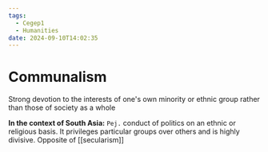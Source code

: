 ```yaml
---
tags:
  - Cegep1
  - Humanities
date: 2024-09-10T14:02:35
---
```


# Communalism

Strong devotion to the interests of one's own minority or ethnic group rather than those of society as a whole

**In the context of South Asia:**
`Pej.` conduct of politics on an ethnic or religious basis. It privileges particular groups over others and is highly divisive.
Opposite of [[secularism]]